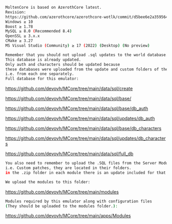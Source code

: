 ```bash
MoltenCore is based on AzerothCore latest.
Revision:
https://github.com/azerothcore/azerothcore-wotlk/commit/d5bee6e2a359564918f62124f36205905ae56a81
Windows ≥ 10
Boost ≥ 1.78
MySQL ≥ 8.0 (Recommended 8.4)
OpenSSL ≥ 3.x.x
CMake ≥ 3.27
MS Visual Studio (Community) ≥ 17 (2022) (Desktop) (No preview)
```
```bash
Remember that you should not upload .sql updates to the world database.
This database is already updated.
Only auth and characters should be updated because
these databases were uploaded from the update and custom folders of the modules,
i.e. from each one separately.
Full database for this emulator:
```
https://github.com/devovh/MCore/tree/main/data/sql/create

https://github.com/devovh/MCore/tree/main/data/sql/base/

https://github.com/devovh/MCore/tree/main/data/sql/base/db_auth

https://github.com/devovh/MCore/tree/main/data/sql/updates/db_auth

https://github.com/devovh/MCore/tree/main/data/sql/base/db_characters

https://github.com/devovh/MCore/tree/main/data/sql/updates/db_characters

https://github.com/devovh/MCore/tree/main/data/sql/full_db
```bash
You also need to remember to upload the .SQL files from the Server Modules,
i.e. Custom patches, they are located in their folders.
in the .zip folder in each module there is an update included for that module.
```
```bash
We upload the modules to this folder:
```
https://github.com/devovh/MCore/tree/main/modules
```bash
Modules required by this emulator along with configuration files
(They should be uploaded to the modules folder.):
```
https://github.com/devovh/MCore/tree/main/apps/Modules
